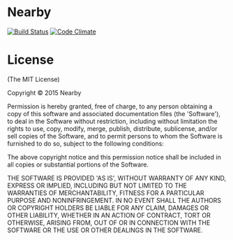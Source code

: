 # Nearby
[![Build Status](https://travis-ci.org/asobilab/nearby.svg?branch=master)](https://travis-ci.org/asobilab/nearby)
[![Code Climate](https://codeclimate.com/github/asobilab/nearby/badges/gpa.svg)](https://codeclimate.com/github/asobilab/nearby)

# License
(The MIT License)

Copyright © 2015 Nearby

Permission is hereby granted, free of charge, 
to any person obtaining a copy of this software and 
associated documentation files (the 'Software'), 
to deal in the Software without restriction, 
including without limitation the rights to use, copy, modify, merge, publish,
distribute, sublicense, and/or sell copies of the Software, 
and to permit persons to whom the Software is furnished to do so, 
subject to the following conditions:

The above copyright notice and this permission notice shall be included in all
copies or substantial portions of the Software.

THE SOFTWARE IS PROVIDED 'AS IS', WITHOUT WARRANTY OF ANY KIND,
EXPRESS OR IMPLIED, INCLUDING BUT NOT LIMITED TO THE WARRANTIES OF 
MERCHANTABILITY, FITNESS FOR A PARTICULAR PURPOSE AND NONINFRINGEMENT.
IN NO EVENT SHALL THE AUTHORS OR COPYRIGHT HOLDERS BE LIABLE FOR ANY CLAIM,
DAMAGES OR OTHER LIABILITY, WHETHER IN AN ACTION OF CONTRACT,
TORT OR OTHERWISE, ARISING FROM,
OUT OF OR IN CONNECTION WITH THE SOFTWARE OR THE USE OR
OTHER DEALINGS IN THE SOFTWARE.
